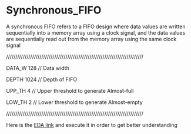 # Synchronous_FIFO

 A synchronous FIFO refers to a FIFO design where data values are written sequentially into a memory array using a clock signal, and the data values are sequentially read out from the memory array using the same clock signal
 
//////////////////////////////////////////////////////////////////////////

 DATA_W 128           // Data width
 
 DEPTH 1024        // Depth of FIFO
 
 UPP_TH 4           // Upper threshold to generate Almost-full
 
 LOW_TH 2           //  Lower threshold to generate Almost-empty
 
//////////////////////////////////////////////////////////////////////////


Here is the [EDA link](https://www.edaplayground.com/x/Tc6H) and execute it in order to get better understanding


